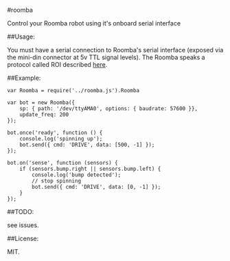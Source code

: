 #roomba

Control your Roomba robot using it's onboard serial interface

##Usage:

You must have a serial connection to Roomba's serial interface (exposed via 
the mini-din connector at 5v TTL signal levels).  The Roomba speaks a protocol 
called ROI described 
[here](http://www.irobot.com/images/consumer/hacker/Roomba_SCI_Spec_Manual.pdf).


##Example:

	var Roomba = require('../roomba.js').Roomba

	var bot = new Roomba({
	    sp: { path: '/dev/ttyAMA0', options: { baudrate: 57600 }},
	    update_freq: 200
	});

	bot.once('ready', function () {
		console.log('spinning up');
		bot.send({ cmd: 'DRIVE', data: [500, -1] });
	});

	bot.on('sense', function (sensors) {
		if (sensors.bump.right || sensors.bump.left) {
			console.log('bump detected');
			// stop spinning
			bot.send({ cmd: 'DRIVE', data: [0, -1] });
		}
	});

##TODO:

see issues.

##License:

MIT.

